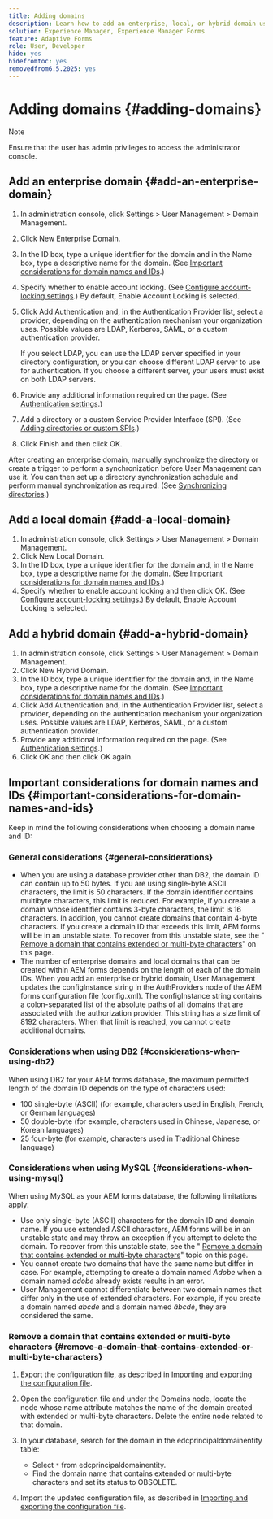 ```yaml
---
title: Adding domains
description: Learn how to add an enterprise, local, or hybrid domain using Domain Management settings and general considerations for domain names and IDs.
solution: Experience Manager, Experience Manager Forms
feature: Adaptive Forms
role: User, Developer
hide: yes
hidefromtoc: yes
removedfrom6.5.2025: yes
---
```

# Adding domains {#adding-domains}

>[!NOTE]
> 
> Ensure that the user has admin privileges to access the administrator console.

## Add an enterprise domain {#add-an-enterprise-domain}

1. In administration console, click Settings &gt; User Management &gt; Domain Management.
1. Click New Enterprise Domain.
1. In the ID box, type a unique identifier for the domain and in the Name box, type a descriptive name for the domain. (See [Important considerations for domain names and IDs](adding-domains.md#important-considerations-for-domain-names-and-ids).)
1. Specify whether to enable account locking. (See [Configure account-locking settings](/help/forms/using/admin-help/configure-account-locking-settings.md#configure-account-locking-settings).) By default, Enable Account Locking is selected.
1. Click Add Authentication and, in the Authentication Provider list, select a provider, depending on the authentication mechanism your organization uses. Possible values are LDAP, Kerberos, SAML, or a custom authentication provider.

   If you select LDAP, you can use the LDAP server specified in your directory configuration, or you can choose different LDAP server to use for authentication. If you choose a different server, your users must exist on both LDAP servers.

1. Provide any additional information required on the page. (See [Authentication settings](/help/forms/using/admin-help/configuring-authentication-providers.md#authentication-settings).)
1. Add a directory or a custom Service Provider Interface (SPI). (See [Adding directories or custom SPIs](/help/forms/using/admin-help/configuring-directories.md#adding-directories-or-custom-spis).)
1. Click Finish and then click OK.

After creating an enterprise domain, manually synchronize the directory or create a trigger to perform a synchronization before User Management can use it. You can then set up a directory synchronization schedule and perform manual synchronization as required. (See [Synchronizing directories](/help/forms/using/admin-help/synchronizing-directories.md#synchronizing-directories).)

## Add a local domain {#add-a-local-domain}

1. In administration console, click Settings &gt; User Management &gt; Domain Management.
1. Click New Local Domain.
1. In the ID box, type a unique identifier for the domain and, in the Name box, type a descriptive name for the domain. (See [Important considerations for domain names and IDs](adding-domains.md#important-considerations-for-domain-names-and-ids).)
1. Specify whether to enable account locking and then click OK. (See [Configure account-locking settings](/help/forms/using/admin-help/configure-account-locking-settings.md#configure-account-locking-settings).) By default, Enable Account Locking is selected.

## Add a hybrid domain {#add-a-hybrid-domain}

1. In administration console, click Settings &gt; User Management &gt; Domain Management.
1. Click New Hybrid Domain.
1. In the ID box, type a unique identifier for the domain and, in the Name box, type a descriptive name for the domain. (See [Important considerations for domain names and IDs](adding-domains.md#important-considerations-for-domain-names-and-ids).)
1. Click Add Authentication and, in the Authentication Provider list, select a provider, depending on the authentication mechanism your organization uses. Possible values are LDAP, Kerberos, SAML, or a custom authentication provider.
1. Provide any additional information required on the page. (See [Authentication settings](/help/forms/using/admin-help/configuring-authentication-providers.md#authentication-settings).)
1. Click OK and then click OK again.

## Important considerations for domain names and IDs {#important-considerations-for-domain-names-and-ids}

Keep in mind the following considerations when choosing a domain name and ID:

### General considerations {#general-considerations}

* When you are using a database provider other than DB2, the domain ID can contain up to 50 bytes. If you are using single-byte ASCII characters, the limit is 50 characters. If the domain identifier contains multibyte characters, this limit is reduced. For example, if you create a domain whose identifier contains 3-byte characters, the limit is 16 characters. In addition, you cannot create domains that contain 4-byte characters. If you create a domain ID that exceeds this limit, AEM forms will be in an unstable state. To recover from this unstable state, see the " [Remove a domain that contains extended or multi-byte characters](adding-domains.md#remove-a-domain-that-contains-extended-or-multi-byte-characters)" on this page.
* The number of enterprise domains and local domains that can be created within AEM forms depends on the length of each of the domain IDs. When you add an enterprise or hybrid domain, User Management updates the configInstance string in the AuthProviders node of the AEM forms configuration file (config.xml). The configInstance string contains a colon-separated list of the absolute paths of all domains that are associated with the authorization provider. This string has a size limit of 8192 characters. When that limit is reached, you cannot create additional domains.

### Considerations when using DB2 {#considerations-when-using-db2}

When using DB2 for your AEM forms database, the maximum permitted length of the domain ID depends on the type of characters used:

* 100 single-byte (ASCII) (for example, characters used in English, French, or German languages)
* 50 double-byte (for example, characters used in Chinese, Japanese, or Korean languages)
* 25 four-byte (for example, characters used in Traditional Chinese language)

### Considerations when using MySQL {#considerations-when-using-mysql}

When using MySQL as your AEM forms database, the following limitations apply:

* Use only single-byte (ASCII) characters for the domain ID and domain name. If you use extended ASCII characters, AEM forms will be in an unstable state and may throw an exception if you attempt to delete the domain. To recover from this unstable state, see the " [Remove a domain that contains extended or multi-byte characters](adding-domains.md#remove-a-domain-that-contains-extended-or-multi-byte-characters)" topic on this page.
* You cannot create two domains that have the same name but differ in case. For example, attempting to create a domain named *Adobe* when a domain named *adobe* already exists results in an error.
* User Management cannot differentiate between two domain names that differ only in the use of extended characters. For example, if you create a domain named *abcde* and a domain named *âbcdè*, they are considered the same.

### Remove a domain that contains extended or multi-byte characters {#remove-a-domain-that-contains-extended-or-multi-byte-characters}

1. Export the configuration file, as described in [Importing and exporting the configuration file](/help/forms/using/admin-help/importing-exporting-configuration-file.md#importing-and-exporting-the-configuration-file).
1. Open the configuration file and under the Domains node, locate the node whose name attribute matches the name of the domain created with extended or multi-byte characters. Delete the entire node related to that domain.
1. In your database, search for the domain in the edcprincipaldomainentity table:

    * Select `*` from edcprincipaldomainentity.
    * Find the domain name that contains extended or multi-byte characters and set its status to OBSOLETE.

1. Import the updated configuration file, as described in [Importing and exporting the configuration file](/help/forms/using/admin-help/importing-exporting-configuration-file.md#importing-and-exporting-the-configuration-file).

